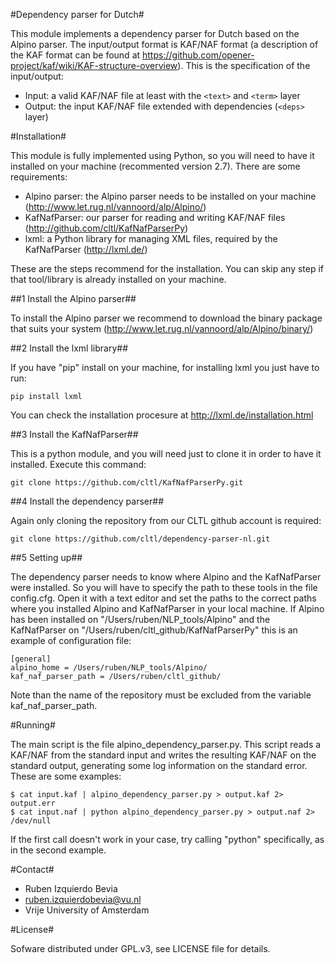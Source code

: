 #Dependency parser for Dutch#

This module implements a dependency parser for Dutch based on the Alpino parser. The input/output format is KAF/NAF format (a description of the KAF format
can be found at https://github.com/opener-project/kaf/wiki/KAF-structure-overview). This is the specification of the input/output:
* Input: a valid KAF/NAF file at least with the `<text>` and `<term>` layer
* Output: the input KAF/NAF file extended with dependencies (`<deps>` layer)

#Installation#

This module is fully implemented using Python, so you will need to have it installed on your machine (recommented version 2.7). There are some requirements:
* Alpino parser: the Alpino parser needs to be installed on your machine (http://www.let.rug.nl/vannoord/alp/Alpino/)
* KafNafParser: our parser for reading and writing KAF/NAF files (http://github.com/cltl/KafNafParserPy)
* lxml: a Python library for managing XML files, required by the KafNafParser (http://lxml.de/)

These are the steps recommend for the installation. You can skip any step if that tool/library is already installed on your machine.

##1 Install the Alpino parser##

To install the Alpino parser we recommend to download the binary package that suits your system (http://www.let.rug.nl/vannoord/alp/Alpino/binary/)

##2 Install the lxml library##

If you have "pip" install on your machine, for installing lxml you just have to run:
````shell
pip install lxml
````

You can check the installation procesure at http://lxml.de/installation.html

##3 Install the KafNafParser##

This is a python module, and you will need just to clone it in order to have it installed. Execute this command:
````shell
git clone https://github.com/cltl/KafNafParserPy.git
````

##4 Install the dependency parser##

Again only cloning the repository from our CLTL github account is required:
````shell
git clone https://github.com/cltl/dependency-parser-nl.git
````

##5 Setting up##

The dependency parser needs to know where Alpino and the KafNafParser were installed. So you will have to specify the path to these tools in the file config.cfg.
Open it with a text editor and set the paths to the correct paths where you installed Alpino and KafNafParser in your local machine. If Alpino has been installed on
"/Users/ruben/NLP_tools/Alpino" and the KafNafParser on "/Users/ruben/cltl_github/KafNafParserPy" this is an example of configuration file:
````shell
[general]
alpino_home = /Users/ruben/NLP_tools/Alpino/
kaf_naf_parser_path = /Users/ruben/cltl_github/
````

Note than the name of the repository must be excluded from the variable kaf_naf_parser_path.


#Running#

The main script is the file alpino_dependency_parser.py. This script reads a KAF/NAF from the standard input and writes the resulting KAF/NAF on the standard output,
generating some log information on the standard error. These are some examples:
````shell
$ cat input.kaf | alpino_dependency_parser.py > output.kaf 2> output.err
$ cat input.naf | python alpino_dependency_parser.py > output.naf 2> /dev/null
````

If the first call doesn't work in your case, try calling "python" specifically, as in the second example.


#Contact#

* Ruben Izquierdo Bevia
* ruben.izquierdobevia@vu.nl
* Vrije University of Amsterdam

#License#

Sofware distributed under GPL.v3, see LICENSE file for details.
